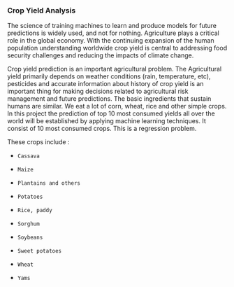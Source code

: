 ### Crop Yield Analysis

The science of training machines to learn and produce models for future predictions is widely used, and not for nothing. Agriculture plays a critical role in the global economy. With the continuing expansion of the human population understanding worldwide crop yield is central to addressing food security challenges and reducing the impacts of climate change.

Crop yield prediction is an important agricultural problem. The Agricultural yield primarily depends on weather conditions (rain, temperature, etc), pesticides and accurate information about history of crop yield is an important thing for making decisions related to agricultural risk management and future predictions. The basic ingredients that sustain humans are similar. We eat a lot of corn, wheat, rice and other simple crops. In this project the prediction of top 10 most consumed yields all over the world will be established by applying machine learning techniques. It consist of 10 most consumed crops. This is a regression problem.

These crops include :

- `Cassava`

 - `Maize`

- `Plantains and others`

- `Potatoes`

- `Rice, paddy`

- `Sorghum`

- `Soybeans`

- `Sweet potatoes`

- `Wheat`

- `Yams`